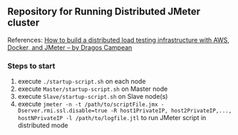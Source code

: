 
## Repository for Running Distributed JMeter cluster

References:
[How to build a distributed load testing infrastructure with AWS, Docker, and JMeter – by Dragos Campean](https://dragoscampean.medium.com/how-to-build-a-distributed-load-testing-infrastructure-with-aws-docker-and-jmeter-accf3c2aa3a3)

### Steps to start

1. execute `./startup-script.sh` on each node
2. execute `Master/startup-script.sh` on Master node
3. execute `Slave/startup-script.sh` on Slave node(s)
4. execute `jmeter -n -t /path/to/scriptFile.jmx -Dserver.rmi.ssl.disable=true -R host1PrivateIP, host2PrivateIP,..., hostNPrivateIP -l /path/to/logfile.jtl` to run JMeter script in distributed mode

